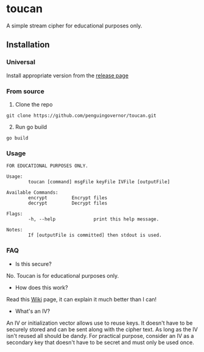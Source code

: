 # toucan
A simple stream cipher for educational purposes only.

## Installation

### Universal

Install appropriate version from the [release page](https://github.com/penguingovernor/toucan/releases)

### From source

1. Clone the repo

`git clone https://github.com/penguingovernor/toucan.git`

2. Run go build

`go build`


### Usage

```
FOR EDUCATIONAL PURPOSES ONLY.

Usage:
        toucan [command] msgFile keyFile IVFile [outputFile]

Available Commands:
        encrypt         Encrypt files
        decrypt         Decrypt files

Flags:
        -h, --help              print this help message.

Notes:
        If [outputFile is committed] then stdout is used.
```

### FAQ

* Is this secure?

No.
Toucan is for educational purposes only.

* How does this work?

Read this [Wiki](https://en.wikipedia.org/wiki/Stream_cipher) page, it can explain it much better than I can!

* What's an IV?

An IV or initialization vector allows use to reuse keys.
It doesn't have to be securely stored and can be sent along with the cipher text.
As long as the IV isn't reused all should be dandy.
For practical purpose, consider an IV as a secondary key that doesn't have to be secret and must only be used once.

